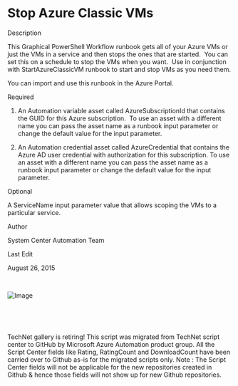 ﻿Stop Azure Classic VMs
======================

            
Description

This Graphical PowerShell Workflow runbook gets all of your Azure VMs or just the VMs in a service and then stops the ones that are started.  You can set this on a schedule to stop the VMs when you want.  Use in conjunction
 with StartAzureClassicVM runbook to start and stop VMs as you need them.


You can import and use this runbook in the Azure Portal.

Required

1. An Automation variable asset called AzureSubscriptionId that contains the GUID for this Azure subscription.  To use an asset with a different name you can pass the asset name as a runbook input parameter or change the
 default value for the input parameter.


2. An Automation credential asset called AzureCredential that contains the Azure AD user credential with authorization for this subscription. To use an asset with a different name you can pass the asset name as a runbook input
 parameter or change the default value for the input parameter.

Optional

A ServiceName input parameter value that allows scoping the VMs to a particular service.

Author

System Center Automation Team 

Last Edit

August 26, 2015


 


![Image](https://github.com/azureautomation/stop-azure-classic-vms/raw/master/stopazureclassicvm-screenshot.png)


 

 

        
    
TechNet gallery is retiring! This script was migrated from TechNet script center to GitHub by Microsoft Azure Automation product group. All the Script Center fields like Rating, RatingCount and DownloadCount have been carried over to Github as-is for the migrated scripts only. Note : The Script Center fields will not be applicable for the new repositories created in Github & hence those fields will not show up for new Github repositories.
